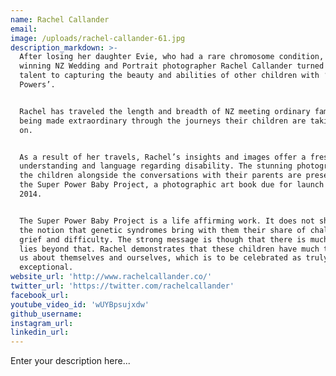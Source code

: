 ```yaml
---
name: Rachel Callander
email:
image: /uploads/rachel-callander-61.jpg
description_markdown: >-
  After losing her daughter Evie, who had a rare chromosome condition, award
  winning NZ Wedding and Portrait photographer Rachel Callander turned her
  talent to capturing the beauty and abilities of other children with ‘Super
  Powers’.


  Rachel has traveled the length and breadth of NZ meeting ordinary families
  being made extraordinary through the journeys their children are taking them
  on.


  As a result of her travels, Rachel’s insights and images offer a fresh
  understanding and language regarding disability. The stunning photographs of
  the children alongside the conversations with their parents are presented in
  the Super Power Baby Project, a photographic art book due for launch in August
  2014.


  The Super Power Baby Project is a life affirming work. It does not shy from
  the notion that genetic syndromes bring with them their share of challenge,
  grief and difficulty. The strong message is though that there is much that
  lies beyond that. Rachel demonstrates that these children have much to teach
  us about themselves and ourselves, which is to be celebrated as truly
  exceptional.
website_url: 'http://www.rachelcallander.co/'
twitter_url: 'https://twitter.com/rachelcallander'
facebook_url:
youtube_video_id: 'wUYBpsujxdw'
github_username:
instagram_url:
linkedin_url:
---
```


Enter your description here...
